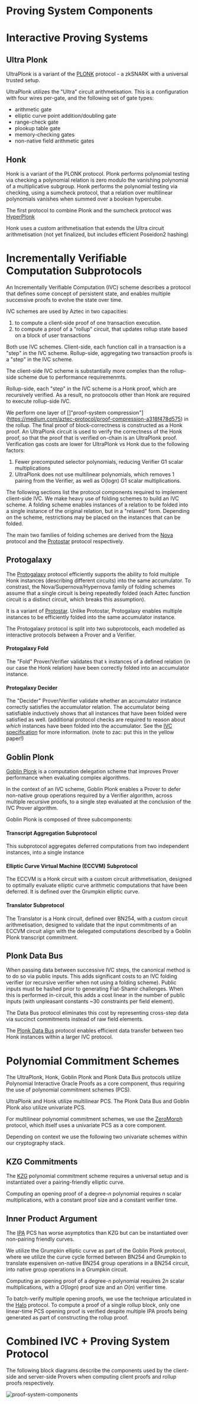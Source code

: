 # Proving System Components

# Interactive Proving Systems

## Ultra Plonk

UltraPlonk is a variant of the [PLONK](https://eprint.iacr.org/2019/953) protocol - a zkSNARK with a universal trusted setup.

UltraPlonk utilizes the "Ultra" circuit arithmetisation. This is a configuration with four wires per-gate, and the following set of gate types:

- arithmetic gate
- elliptic curve point addition/doubling gate
- range-check gate
- plookup table gate
- memory-checking gates
- non-native field arithmetic gates

## Honk

Honk is a variant of the PLONK protocol. Plonk performs polynomial testing via checking a polynomial relation is zero modulo the vanishing polynomial of a multiplicative subgroup. Honk performs the polynomial testing via checking, using a sumcheck protocol, that a relation over multilinear polynomials vanishes when summed over a boolean hypercube.

The first protocol to combine Plonk and the sumcheck protocol was [HyperPlonk](https://eprint.iacr.org/2022/1355)

Honk uses a custom arithmetisation that extends the Ultra circuit arithmetisation (not yet finalized, but includes efficient Poseidon2 hashing)

# Incrementally Verifiable Computation Subprotocols

An Incrementally Verifiable Computation (IVC) scheme describes a protocol that defines some concept of persistent state, and enables multiple successive proofs to evolve the state over time.

IVC schemes are used by Aztec in two capacities:

1. to compute a client-side proof of one transaction execution.
2. to compute a proof of a "rollup" circuit, that updates rollup state based on a block of user transactions

Both use IVC schemes. Client-side, each function call in a transaction is a "step" in the IVC scheme. Rollup-side, aggregating two transaction proofs is a "step" in the IVC scheme.

The client-side IVC scheme is substantially more complex than the rollup-side scheme due to performance requiremenmts.

Rollup-side, each "step" in the IVC scheme is a Honk proof, which are recursively verified. As a result, no protoocols other than Honk are required to execute rollup-side IVC.

We perform one layer of []"proof-system compression"](https://medium.com/aztec-protocol/proof-compression-a318f478d575) in the rollup. The final proof of block-correctness is constructed as a Honk proof. An UltraPlonk circuit is used to verify the correctness of the Honk proof, so that the proof that is verified on-chain is an UltraPlonk proof.
Verification gas costs are lower for UltraPlonk vs Honk due to the following factors:

1. Fewer precomputed selector polynomials, reducing Verifier G1 scalar multiplications
2. UltraPlonk does not use multilinear polynomials, which removes 1 pairing from the Verifier, as well as O(logn) G1 scalar multiplications.

The following sections list the protocol components required to implement client-side IVC. We make heavy use of folding schemes to build an IVC scheme. A folding scheme  enables instances of a relation to be folded into a single instance of the original relation, but in a "relaxed" form. Depending on the scheme, restrictions may be placed on the instances that can be folded.

The main two families of folding schemes are derived from the [Nova](https://eprint.iacr.org/2021/370) protocol and the [Protostar](https://eprint.iacr.org/2023/620) protocol respectively.

## Protogalaxy

The [Protogalaxy](https://eprint.iacr.org/2023/1106) protocol efficiently supports the ability to fold multiple Honk instances (describing different circuits) into the same accumulator. To constrast, the Nova/Supernova/Hypernova family of folding schemes assume that a single circuit is being repeatedly folded (each Aztec function circuit is a distinct circuit, which breaks this assumption).

It is a variant of [Protostar](https://eprint.iacr.org/2023/620). Unlike Protostar, Protogalaxy enables multiple instances to be efficiently folded into the same accumulator instance.

The Protogalaxy protocol is split into two subprotocols, each modelled as interactive protocols between a Prover and a Verifier.

#### Protogalaxy Fold

The "Fold" Prover/Verifier validates that `k` instances of a defined relation (in our case the Honk relation) have been correctly folded into an accumulator instance.

#### Protogalaxy Decider

The "Decider" Prover/Verifier validate whether an accumulator instance correctly satisfies the accumulator relation. The accumulator being satisfiable inductively shows that all instances that have been folded were satisfied as well. (additional protocol checks are required to reason about *which* instances have been folded into the accumulator. See the [IVC specification](https://hackmd.io/h0yTcOHiQWeeTXnxTQhTNQ?view) for more information. (note to zac: put this in the yellow paper!)

## Goblin Plonk

[Goblin Plonk](https://hackmd.io/@aztec-network/BkGNaHUJn/%2FGfNR5SE5ShyXXmLxNCsg3g) is a computation delegation scheme that improves Prover performance when evaluating complex algorithms.

In the context of an IVC scheme, Goblin Plonk enables a Prover to defer non-native group operations required by a Verifier algorithm, across multiple recursive proofs, to a single step evaluated at the conclusion of the IVC Prover algorithm.

Goblin Plonk is composed of three subcomponents:

#### Transcript Aggregation Subprotocol

This subprotocol aggregates deferred computations from two independent instances, into a single instance

#### Elliptic Curve Virtual Machine (ECCVM) Subprotocol

The ECCVM is a Honk circuit with a custom circuit arithmetisation, designed to optimally evaluate elliptic curve arithmetic computations that have been deferred. It is defined over the Grumpkin elliptic curve.  

#### Translator Subprotocol

The Translator is a Honk circuit, defined over BN254, with a custom circuit arithmetisation, designed to validate that the input commitments of an ECCVM circuit align with the delegated computations described by a Goblin Plonk transcript commitment.  

## Plonk Data Bus

When passing data between successive IVC steps, the canonical method is to do so via public inputs. This adds significant costs to an IVC folding verifier (or recursive verifier when not using a folding scheme). Public inputs must be hashed prior to generating Fiat-Shamir challenges. When this is performed in-circuit, this adds a cost linear in the number of public inputs (with unpleasant constants ~30 constraints per field element).

The Data Bus protocol eliminates this cost by representing cross-step data via succinct commitments instead of raw field elements.

The [Plonk Data Bus](https://aztecprotocol.slack.com/files/U8Q1VAX6Y/F05G2B971FY/plonk_bus.pdf) protocol enables efficient data transfer between two Honk instances within a larger IVC protocol.

# Polynomial Commitment Schemes

The UltraPlonk, Honk, Goblin Plonk and Plonk Data Bus protocols utilize Polynomial Interactive Oracle Proofs as a core component, thus requiring the use of polynomial commitment schemes (PCS).  

UltraPlonk and Honk utilize multilinear PCS. The Plonk Data Bus and Goblin Plonk also utilize univariate PCS.

For multilinear polynomial commitment schemes, we use the [ZeroMorph](https://eprint.iacr.org/2023/917) protocol, which itself uses a univariate PCS as a core component.

Depending on context we use the following two univariate schemes within our cryptography stack.

## KZG Commitments

The [KZG](https://www.iacr.org/archive/asiacrypt2010/6477178/6477178.pdf) polynomial commitment scheme requires a universal setup and is instantiated over a pairing-friendly elliptic curve.

Computing an opening proof of a degree-$n$ polynomial requires $n$ scalar multiplications, with a constant proof size and a constant verifier time.

## Inner Product Argument

The [IPA](https://eprint.iacr.org/2019/1177.pdf) PCS has worse asymptotics than KZG but can be instantiated over non-pairing friendly curves.

We utilize the Grumpkin elliptic curve as part of the Goblin Plonk protocol, where we utilize the curve cycle formed between BN254 and Grumpkin to translate expensiven on-native BN254 group operations in a BN254 circuit, into native group operations in a Grumpkin circuit.

Computing an opening proof of a degree-$n$ polynomial requires $2n$ scalar multiplications, with a $O(logn)$ proof size and an $O(n)$ verifier time.

To batch-verify multiple opening proofs, we use the technique articulated in the [Halo](https://eprint.iacr.org/2019/1021) protocol. To compute a proof of a single rollup block, only one linear-time PCS opening proof is verified despite multiple IPA proofs being generated as part of constructing the rollup proof.

# Combined IVC + Proving System Protocol

The following block diagrams describe the components used by the client-side and server-side Provers when computing client proofs and rollup proofs respectively.

![proof-system-components](../cryptography/images/proof-system-components.png)
